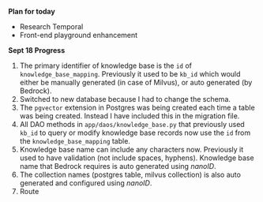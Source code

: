 **Plan for today**
- Research Temporal
- Front-end playground enhancement



**Sept 18 Progress**
1. The primary identifier of knowledge base is the `id` of `knowledge_base_mapping`. Previously it used to be `kb_id` which would either be manually generated (in case of Milvus), or auto generated (by Bedrock).
2. Switched to new database because I had to change the schema.
3. The `pgvector` extension in Postgres was being created each time a table was being created. Instead I have included this in the migration file.
4. All DAO methods in `app/daos/knowledge_base.py` that previously used `kb_id` to query or modify knowledge base records now use the `id` from the `knowledge_base_mapping` table.
5. Knowledge base name can include any characters now. Previously it used to have validation (not include spaces, hyphens). Knowledge base name that Bedrock requires is auto generated using *nanoID*. 
6. The collection names (postgres table, milvus collection) is also auto generated and configured using *nanoID*.  
7. Route